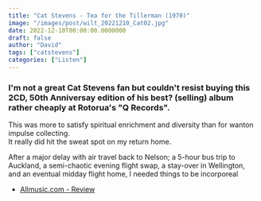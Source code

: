 ```yaml
---
title: "Cat Stevens - Tea for the Tillerman (1970)"
image: "/images/post/wilt_20221210_Cat02.jpg"
date: 2022-12-10T00:00:00.0000000
draft: false
author: "David"
tags: ["catstevens"]
categories: ["Listen"]
---
```

### I'm not a great Cat Stevens fan but couldn't resist buying this 2CD, 50th Anniversay edition of his best? (selling) album rather cheaply at Rotorua's "Q Records". 

 This was more to satisfy spiritual enrichment and diversity than for wanton impulse collecting.   
It really did hit the sweat spot on my return home.

 After a major delay with air travel back to Nelson; a 5-hour bus trip to Auckland, a semi-chaotic evening flight swap, a stay-over in Wellington, and an eventual midday flight home, I needed things to be incorporeal 

-  [Allmusic.com - Review](https://www.allmusic.com/album/tea-for-the-tillerman-mw0000650824)
